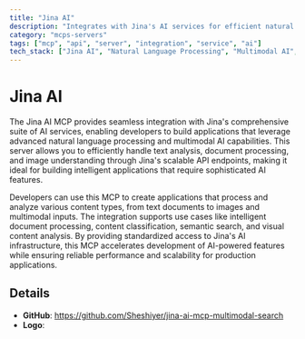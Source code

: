 ```yaml
---
title: "Jina AI"
description: "Integrates with Jina's AI services for efficient natural language processing and multimodal AI requests including image analysis."
category: "mcps-servers"
tags: ["mcp", "api", "server", "integration", "service", "ai"]
tech_stack: ["Jina AI", "Natural Language Processing", "Multimodal AI", "Computer Vision", "API Integration"]
---
```


# Jina AI

The Jina AI MCP provides seamless integration with Jina's comprehensive suite of AI services, enabling developers to build applications that leverage advanced natural language processing and multimodal AI capabilities. This server allows you to efficiently handle text analysis, document processing, and image understanding through Jina's scalable API endpoints, making it ideal for building intelligent applications that require sophisticated AI features.

Developers can use this MCP to create applications that process and analyze various content types, from text documents to images and multimodal inputs. The integration supports use cases like intelligent document processing, content classification, semantic search, and visual content analysis. By providing standardized access to Jina's AI infrastructure, this MCP accelerates development of AI-powered features while ensuring reliable performance and scalability for production applications.

## Details

- **GitHub**: https://github.com/Sheshiyer/jina-ai-mcp-multimodal-search
- **Logo**: 
